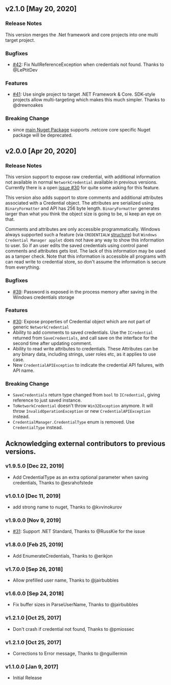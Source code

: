 ## v2.1.0 [May 20, 2020]

### Release Notes

This version merges the .Net framework and core projects into one multi target project. 

### Bugfixes

- [#42](https://github.com/AdysTech/CredentialManager/pull/42): Fix NullReferenceException when credentials not found. Thanks to @LePtitDev

### Features

- [#41](https://github.com/AdysTech/CredentialManager/pull/41): Use single project to target .NET Framework & Core. SDK-style projects allow multi-targeting which makes this much simpler. Thanks to @drewnoakes 

### Breaking Change
- since [main Nuget Package](https://www.nuget.org/packages/AdysTech.CredentialManager) supports .netcore core specific Nuget package will be deprecated.


## v2.0.0 [Apr 20, 2020]

### Release Notes

This version support to expose raw credential, with additional information not available in normal `NetworkCredential` available in previous versions. Currently there is a open [issue #30](https://github.com/AdysTech/CredentialManager/issues/30) for quite some asking for this feature.

This version also adds support to store comments and additional attributes associated with a Credential object. The attributes are serialized using `BinaryFormatter` and API has 256 byte length. `BinaryFormatter` generates larger than what you think the object size is going to be, si keep an eye on that.

Comments and attributes  are only accessible programmatically. Windows always supported such a feature (via `CREDENTIALW` [structure](https://docs.microsoft.com/en-us/windows/win32/api/wincred/ns-wincred-credentialw)) but `Windows Credential Manager applet` does not have any way to show this information to user. So if an user edits the saved credentials using control panel comments and attributes gets lost. The lack of this information may be used as a tamper check. Note that this information is accessible all programs with can read write to credential store, so don't assume the information is secure from everything. 

### Bugfixes

- [#39](https://github.com/AdysTech/CredentialManager/issues/39): Password is exposed in the process memory after saving in the Windows credentials storage

### Features

- [#30](https://github.com/AdysTech/CredentialManager/issues/30): Expose properties of Credential object which are not part of generic `NetworkCredential`
- Ability to add comments to saved credentials. Use the `ICredential` returned from `SaveCredentials`, and call save on the interface for the second time after updating comment.
- Ability to read write attributes to credentials. These Attributes can be any binary data, including strings, user roles etc, as it applies to use case.
- New `CredentialAPIException` to indicate the credential API failures, with API name.

### Breaking Change
- `SaveCredentials` return type changed from `bool` to `ICredential`, giving reference to just saved instance.
- `ToNetworkCredential` doesn't throw `Win32Exception` anymore. It will throw `InvalidOperationException` or new `CredentialAPIException` instead.
- `CredentialManager.CredentialType` enum is removed. Use `CredentialType` instead.



## Acknowledging external contributors to previous versions.

### v1.9.5.0 [Dec 22, 2019]
-	Add CredentialType as an extra optional parameter when saving credentials, Thanks to @esrahofstede 

### v1.0.1.0 [Dec 11, 2019]
-	add strong name to nuget, Thanks to @kvvinokurov

### v1.9.0.0 [Nov 9, 2019]
- [#31](https://github.com/AdysTech/CredentialManager/issues/31): Support .NET Standard, Thanks to @RussKie for the issue

### v1.8.0.0 [Feb 25, 2019]
-	Add EnumerateCredentials, Thanks to @erikjon 

### v1.7.0.0 [Sep 26, 2018]
-	Allow prefilled user name, Thanks to @jairbubbles 


### v1.6.0.0 [Sep 24, 2018]
-	Fix buffer sizes in ParseUserName, Thanks to @jairbubbles 

### v1.2.1.0 [Oct 25, 2017]
-	Don't crash if credential not found, Thanks to @pmiossec

### v1.2.1.0 [Oct 25, 2017]
-	Corrections to Error message, Thanks to @nguillermin

### v1.1.0.0 [Jan 9, 2017]
-	Initial Release